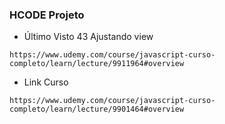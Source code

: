 ### HCODE Projeto

* Último Visto 43 Ajustando view
```
https://www.udemy.com/course/javascript-curso-completo/learn/lecture/9911964#overview
```

* Link Curso
```
https://www.udemy.com/course/javascript-curso-completo/learn/lecture/9901464#overview
```